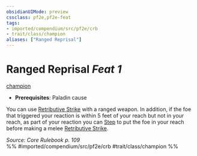 ```yaml
---
obsidianUIMode: preview
cssclass: pf2e,pf2e-feat
tags:
- imported/compendium/src/pf2e/crb
- trait/class/champion
aliases: ["Ranged Reprisal"]
---
```

# Ranged Reprisal  *Feat 1*  
[champion](rules/traits/champion.md)  

- **Prerequisites**: Paladin cause

You can use [Retributive Strike](rules/actions/retributive-strike.md) with a ranged weapon. In addition, if the foe that triggered your reaction is within 5 feet of your reach but not in your reach, as part of your reaction you can [Step](step.md) to put the foe in your reach before making a melee [Retributive Strike](rules/actions/retributive-strike.md).

*Source: Core Rulebook p. 109*  
%% #imported/compendium/src/pf2e/crb #trait/class/champion %%